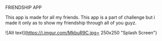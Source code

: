 FRIENDSHIP APP

This app is made for all my friends. This app is a part of challenge but i made it only as to show my friendship through all of you guyz.


![Alt text](https://i.imgur.com/MkbuR9C.jpg= 250x250 "Splash Screen")


